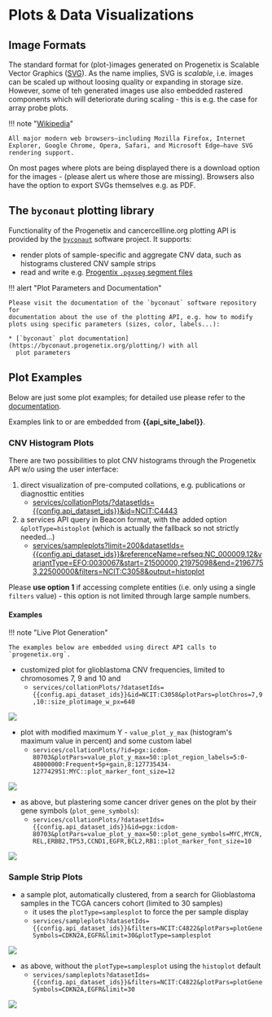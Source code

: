 # Plots & Data Visualizations

## Image Formats

The standard format for (plot-)images generated on Progenetix is Scalable Vector Graphics ([SVG](https://en.wikipedia.org/wiki/Scalable_Vector_Graphics)). As the name implies, SVG is _scalable_, i.e. images can be scaled up without loosing quality or expanding in storage size. However, some of teh generated images use also embedded rastered components which will deteriorate during scaling - this is e.g. the case for array probe plots.

!!! note "[Wikipedia](https://en.wikipedia.org/wiki/Scalable_Vector_Graphics)"

    All major modern web browsers—including Mozilla Firefox, Internet Explorer, Google Chrome, Opera, Safari, and Microsoft Edge—have SVG rendering support.

On most pages where plots are being displayed there is a download option for the images - (please alert us where those are missing). Browsers also have the option to export SVGs themselves e.g. as PDF.

## The `byconaut` plotting library

Functionality of the Progenetix and cancercellline.org plotting API is provided
by the [`byconaut`](https://byconaut.progenetix.org/) software project. It supports:

* render plots of sample-specific and aggregate CNV data, such as histograms clustered
  CNV sample strips
* read and write e.g. [Progentix `.pgxseg` segment files](/doc/fileformats.html)

!!! alert "Plot Parameters and Documentation"

    Please visit the documentation of the `byconaut` software repository for
    documentation about the use of the plotting API, e.g. how to modify
    plots using specific parameters (sizes, color, labels...):

    * [`byconaut` plot documentation](https://byconaut.progenetix.org/plotting/) with all 
      plot parameters

## Plot Examples

Below are just some plot examples; for detailed use please refer to the
[documentation](https://byconaut.progenetix.org/plotting/).

Examples link to or are embedded from **{{api_site_label}}**.

### CNV Histogram Plots

There are two possibilities to plot CNV histograms through the Progenetix API w/o using the user interface:

1. direct visualization of pre-computed collations, e.g. publications or diagnosttic entities
    * [services/collationPlots/?datasetIds={{config.api_dataset_ids}}&id=NCIT:C4443]({{config.api_web_root}}/services/collationPlots/?datasetIds={{config.api_dataset_ids}}&id=NCIT:C4443)
2. a services API query in Beacon format, with the added option `&plotType=histoplot`
   (which is actually the fallback so not strictly needed...)
    * [services/sampleplots?limit=200&datasetIds={{config.api_dataset_ids}}&referenceName=refseq:NC_000009.12&variantType=EFO:0030067&start=21500000,21975098&end=21967753,22500000&filters=NCIT:C3058&output=histoplot]({{config.api_web_root}}/services/sampleplots?limit=200&datasetIds={{config.api_dataset_ids}}&referenceName=refseq:NC_000009.12&variantType=EFO:0030067&start=21500000,21975098&end=21967753,22500000&filters=NCIT:C3058&output=histoplot)

Please **use option 1** if accessing complete entities (i.e. only using a single `filters` value) - this option is not limited through large sample numbers.

#### Examples

!!! note "Live Plot Generation"

    The examples below are embedded using direct API calls to `progenetix.org`.


* customized plot for glioblastoma CNV frequencies, limited to chromosomes 7, 9
  and 10 and 
    - `services/collationPlots/?datasetIds={{config.api_dataset_ids}}&id=NCIT:C3058&plotPars=plotChros=7,9,10::size_plotimage_w_px=640`

![]({{config.api_web_root}}/services/collationPlots/?datasetIds={{config.api_dataset_ids}}&id=NCIT:C3058&plotPars=plotChros=7,9,10::size_plotimage_w_px=640)

* plot with modified maximum Y - `value_plot_y_max` (histogram's maximum value
  in percent) and some custom label
    - `services/collationPlots/?id=pgx:icdom-80703&plotPars=value_plot_y_max=50::plot_region_labels=5:0-48000000:Frequent+5p+gain,8:127735434-127742951:MYC::plot_marker_font_size=12`

![]({{config.api_web_root}}/services/collationPlots/?datasetIds={{config.api_dataset_ids}}&id=pgx:icdom-80703&plotPars=value_plot_y_max=50::plot_region_labels=5:0-48000000:Frequent+5p+gain,8:127735434-127742951:MYC::plot_marker_font_size=12)

* as above, but plastering some cancer driver genes on the plot by their gene
  symbols (`plot_gene_symbols`):
  - `services/collationPlots/?datasetIds={{config.api_dataset_ids}}&id=pgx:icdom-80703&plotPars=value_plot_y_max=50::plot_gene_symbols=MYC,MYCN,REL,ERBB2,TP53,CCND1,EGFR,BCL2,RB1::plot_marker_font_size=10`

![]({{config.api_web_root}}/services/collationPlots/?datasetIds={{config.api_dataset_ids}}&id=pgx:icdom-80703&plotPars=value_plot_y_max=50::plot_gene_symbols=MYC,MYCN,REL,ERBB2,TP53,CCND1,EGFR,BCL2,RB1::plot_marker_font_size=10)


### Sample Strip Plots

* a sample plot, automatically clustered, from a search for Glioblastoma samples
  in the TCGA cancers cohort (limited to 30 samples)
    - it uses the `plotType=samplesplot` to force the per sample display
    - `services/sampleplots?datasetIds={{config.api_dataset_ids}}&filters=NCIT:C4822&plotPars=plotGeneSymbols=CDKN2A,EGFR&limit=30&plotType=samplesplot`

![]({{config.api_web_root}}/services/sampleplots?datasetIds={{config.api_dataset_ids}}&filters=NCIT:C4822&plotPars=plotGeneSymbols=CDKN2A,EGFR&limit=30&plotType=samplesplot)

* as above, without the `plotType=samplesplot` using the `histoplot` default
    - `services/sampleplots?datasetIds={{config.api_dataset_ids}}&filters=NCIT:C4822&plotPars=plotGeneSymbols=CDKN2A,EGFR&limit=30`

![]({{config.api_web_root}}/services/sampleplots?datasetIds={{config.api_dataset_ids}}&filters=NCIT:C4822&plotPars=plotGeneSymbols=CDKN2A,EGFR&limit=30)